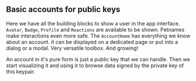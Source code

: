 ## Basic accounts for public keys

Here we have all the building blocks to show a user in the app interface. `Avatar`, `Badge`, `Profile` and `Reactions` are available to be shown. Petnames make interactions even more safe. The `AccountHome` has everything we know about an account. it can be displayed on a dedicated page or put into a dialog or a modal. Very versatile toolbox. And growing!

An account in it's pure form is just a public key that we can handle. Then we start visualizing it and using it to browse data signed by the private key of this keypair. 